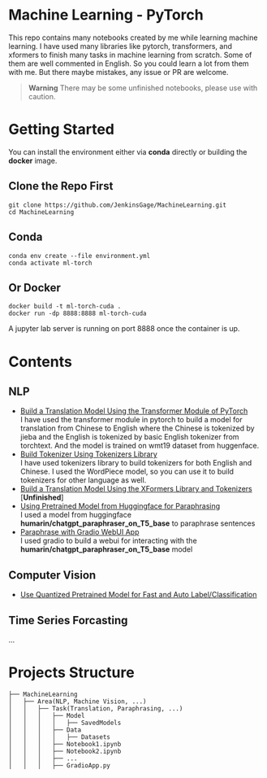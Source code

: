 # Machine Learning - PyTorch
This repo contains many notebooks created by me while learning machine learning. I have used many libraries like pytorch, transformers, and xformers to finish many tasks in machine learning from scratch. Some of them are well commented in English. So you could learn a lot from them with me. But there maybe mistakes, any issue or PR are welcome.
> **Warning** There may be some unfinished notebooks, please use with caution.

# Getting Started
You can install the environment either via **conda** directly or building the **docker** image.<br>
## Clone the Repo First
```
git clone https://github.com/JenkinsGage/MachineLearning.git
cd MachineLearning
```
## Conda
```
conda env create --file environment.yml
conda activate ml-torch
```
## Or Docker
```
docker build -t ml-torch-cuda .
docker run -dp 8888:8888 ml-torch-cuda
```
A jupyter lab server is running on port 8888 once the container is up.

# Contents
## NLP
- [Build a Translation Model Using the Transformer Module of PyTorch](./NLP/Translation/TranslationModelUsingTransformerModuleFromScratch.IPYNB)<br>
I have used the transformer module in pytorch to build a model for translation from Chinese to English where the Chinese is tokenized by jieba and the English is tokenized by basic English tokenizer from torchtext. And the model is trained on wmt19 dataset from huggenface.
- [Build Tokenizer Using Tokenizers Library](./NLP/Preprocessing/BuildWordPieceTokenizerUsingTokenizersLibrary.IPYNB)<br>
I have used tokenizers library to build tokenizers for both English and Chinese. I used the WordPiece model, so you can use it to build tokenizers for other language as well.
- [Build a Translation Model Using the XFormers Library and Tokenizers](./NLP/Translation/TranslationModelUsingXFormersAndTokenizers.IPYNB) [**Unfinished**]<br>
- [Using Pretrained Model from Huggingface for Paraphrasing](./NLP/Paraphrasing/UsingPretrainedModelFromHuggingfaceForParaphrasing.IPYNB)<br>
I used a model from huggingface **humarin/chatgpt_paraphraser_on_T5_base** to paraphrase sentences 
- [Paraphrase with Gradio WebUI App](./NLP/Paraphrasing/GradioApp.py)<br>
I used gradio to build a webui for interacting with the **humarin/chatgpt_paraphraser_on_T5_base** model
## Computer Vision
- [Use Quantized Pretrained Model for Fast and Auto Label/Classification](./ComputerVision/AutoLabel/AutoLabelWithQuantPretrainedModel.IPYNB)<br>
## Time Series Forcasting
...
# Projects Structure
```
├── MachineLearning
│   ├── Area(NLP, Machine Vision, ...)
│   │   ├── Task(Translation, Paraphrasing, ...)
│   │   │   ├── Model
│   │   │   │   ├── SavedModels
│   │   │   ├── Data
│   │   │   │   ├── Datasets
│   │   │   ├── Notebook1.ipynb
│   │   │   ├── Notebook2.ipynb
│   │   │   ├── ...
│   │   │   ├── GradioApp.py